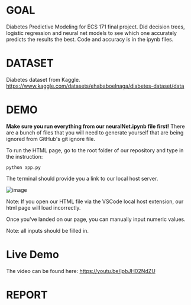 # **GOAL**

Diabetes Predictive Modeling for ECS 171 final project. Did decision trees, logistic regression and neural net models to see which one accurately predicts the results the best. Code and accuracy is in the ipynb files.

# **DATASET**

Diabetes dataset from Kaggle. https://www.kaggle.com/datasets/ehababoelnaga/diabetes-dataset/data

# **DEMO**

**Make sure you run everything from our neuralNet.ipynb file first!** There are a bunch of files that you will need to generate yourself that are being ignored from GitHub's git ignore file. 

To run the HTML page, go to the root folder of our repository and type in the instruction:

```
python app.py
```

The terminal should provide you a link to our local host server.

![image](https://github.com/ryan-fouzdar/ECS-171-Final-Project/assets/72287521/14332617-b0a0-4f27-acf0-ae05ef79825c)


Note: If you open our HTML file via the VSCode local host extension, our html page will load incorrectly. 

Once you've landed on our page, you can manually input numeric values. 

Note: all inputs should be filled in. 

# **Live Demo**

The video can be found here: https://youtu.be/jpbJH02NdZU

# **REPORT**


